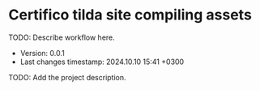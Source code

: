 <!--
@since 2024.10.06, 22:56
@changed 2024.10.06, 22:56
-->

# Certifico tilda site compiling assets

TODO: Describe workflow here.

- Version: 0.0.1
- Last changes timestamp: 2024.10.10 15:41 +0300

TODO: Add the project description.
